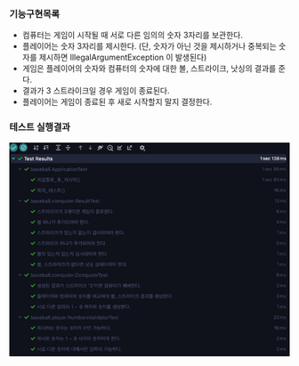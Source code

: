 ### 기능구현목록
+ 컴퓨터는 게임이 시작될 때 서로 다른 임의의 숫자 3자리를 보관한다.
+ 플레이어는 숫자 3자리를 제시한다. (단, 숫자가 아닌 것을 제시하거나 중복되는 숫자를 제시하면 IllegalArgumentException 이 발생된다)
+ 게임은 플레이어의 숫자와 컴퓨터의 숫자에 대한 볼, 스트라이크, 낫싱의 결과를 준다.
+ 결과가 3 스트라이크일 경우 게임이 종료된다.
+ 플레이어는 게임이 종료된 후 새로 시작할지 말지 결정한다.

### 테스트 실행결과
![img.png](testResult.png)